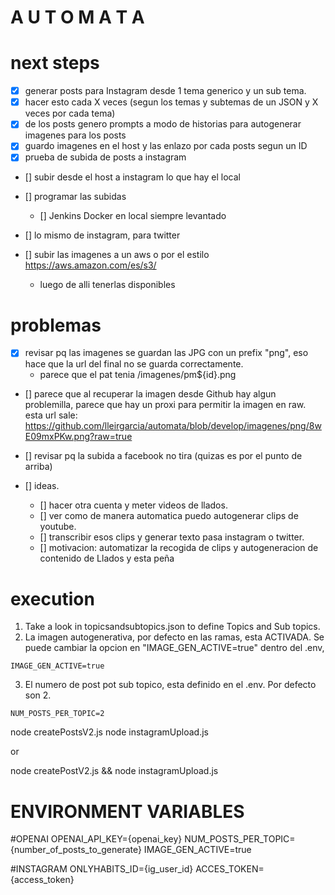 # A U T O M A T A


# next steps
- [x] generar posts para Instagram desde 1 tema generico y un sub tema.
- [x] hacer esto cada X veces (segun los temas y subtemas de un JSON y X veces por cada tema)
- [x] de los posts genero prompts a modo de historias para autogenerar imagenes para los posts
- [x] guardo imagenes en el host y las enlazo por cada posts segun un ID
- [x] prueba de subida de posts a instagram
- [] subir desde el host a instagram lo que hay el local
- [] programar las subidas
    - [] Jenkins Docker en local siempre levantado
- [] lo mismo de instagram, para twitter

- [] subir las imagenes a un aws o por el estilo https://aws.amazon.com/es/s3/
    - luego de alli tenerlas disponibles


# problemas
- [x] revisar pq las imagenes se guardan las JPG con un prefix "png", eso hace que la url del final no se guarda correctamente.
    - parece que el pat tenia /imagenes/pm${id}.png
- [] parece que al recuperar la imagen desde Github hay algun problemilla, parece que hay un proxi para permitir la imagen en raw.
    esta url sale: https://github.com/lleirgarcia/automata/blob/develop/imagenes/png/8wE09mxPKw.png?raw=true
- [] revisar pq la subida a facebook no tira (quizas es por el punto de arriba)

- [] ideas.
    - [] hacer otra cuenta y meter videos de llados.
    - [] ver como de manera automatica puedo autogenerar clips de youtube.
    - [] transcribir esos clips y generar texto pasa instagram o twitter.
    - [] motivacion: automatizar la recogida de clips y autogeneracion de contenido de Llados y esta peña
    



# execution

1. Take a look in topicsandsubtopics.json to define Topics and Sub topics.
2. La imagen autogenerativa, por defecto en las ramas, esta ACTIVADA. Se puede cambiar la opcion en "IMAGE_GEN_ACTIVE=true" dentro del .env,
````
IMAGE_GEN_ACTIVE=true
````

3. El numero de post pot sub topico, esta definido en el .env. Por defecto son 2.
````
NUM_POSTS_PER_TOPIC=2
````

node createPostsV2.js
node instagramUpload.js

or

node createPostV2.js && node instagramUpload.js

# ENVIRONMENT VARIABLES
#OPENAI
OPENAI_API_KEY={openai_key}
NUM_POSTS_PER_TOPIC={number_of_posts_to_generate}
IMAGE_GEN_ACTIVE=true

#INSTAGRAM
ONLYHABITS_ID={ig_user_id}
ACCES_TOKEN={access_token}
